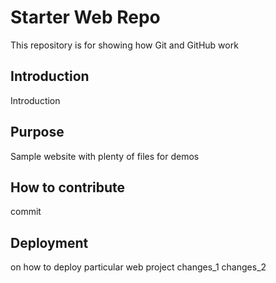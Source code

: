 # Starter Web Repo

This repository is for showing how Git and GitHub work

## Introduction

Introduction

## Purpose

Sample website with plenty of files for demos

## How to contribute

commit

## Deployment

on how to deploy particular web project
changes_1
changes_2